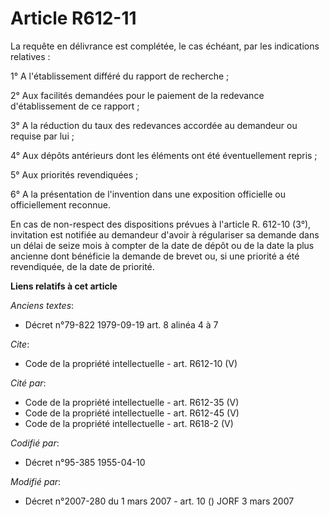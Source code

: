 # Article R612-11

La requête en délivrance est complétée, le cas échéant, par les indications relatives :

1° A l'établissement différé du rapport de recherche ;

2° Aux facilités demandées pour le paiement de la redevance d'établissement de ce rapport ;

3° A la réduction du taux des redevances accordée au demandeur ou requise par lui ;

4° Aux dépôts antérieurs dont les éléments ont été éventuellement repris ;

5° Aux priorités revendiquées ;

6° A la présentation de l'invention dans une exposition officielle ou officiellement reconnue.

En cas de non-respect des dispositions prévues à l'article R. 612-10 (3°), invitation est notifiée au demandeur d'avoir à
régulariser sa demande dans un délai de seize mois à compter de la date de dépôt ou de la date la plus ancienne dont
bénéficie la demande de brevet ou, si une priorité a été revendiquée, de la date de priorité.

**Liens relatifs à cet article**

_Anciens textes_:

  - Décret n°79-822 1979-09-19 art. 8 alinéa 4 à 7

_Cite_:

  - Code de la propriété intellectuelle - art. R612-10 (V)

_Cité par_:

  - Code de la propriété intellectuelle - art. R612-35 (V)
  - Code de la propriété intellectuelle - art. R612-45 (V)
  - Code de la propriété intellectuelle - art. R618-2 (V)

_Codifié par_:

  - Décret n°95-385 1955-04-10

_Modifié par_:

  - Décret n°2007-280 du 1 mars 2007 - art. 10 () JORF 3 mars 2007

